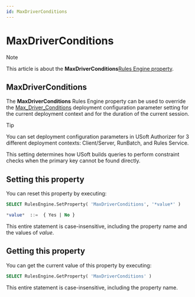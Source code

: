 ```yaml
---
id: MaxDriverConditions
---
```


# MaxDriverConditions



> [!NOTE]
> This article is about the **MaxDriverConditions**[Rules Engine property](/docs/Modeller_and_Rules_Engine/Rules_Engine_properties).

## **MaxDriverConditions**

The **MaxDriverConditions** Rules Engine property can be used to override the [Max_Driver_Conditions](/docs/Authorisation_and_access/Deployment_configurations/Max_Driver_Conditions.md) deployment configuration parameter setting for the current deployment context and for the duration of the current session.

> [!TIP]
> You can set deployment configuration parameters in USoft Authorizer for 3 different deployment contexts: Client/Server, RunBatch, and Rules Service.

This setting determines how USoft builds queries to perform constraint checks when the primary key cannot be found directly.

## Setting this property

You can reset this property by executing:

```sql
SELECT RulesEngine.SetProperty( 'MaxDriverConditions', '*value*' )

*value*  ::=  { Yes | No }
```

This entire statement is case-insensitive, including the property name and the values of *value*.

## Getting this property

You can get the current value of this property by executing:

```sql
SELECT RulesEngine.GetProperty( 'MaxDriverConditions' )
```

This entire statement is case-insensitive, including the property name.